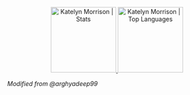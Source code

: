 <p align="center">
<a href="https://github.com/katelyn98">
<img height="150" src="https://github-readme-stats.vercel.app/api?username=katelyn98&hide_title=false&hide_border=true&show_icons=true&include_all_commits=true&count_private=true&line_height=21&text_color=daf7dc&icon_color=ffffff&bg_color=151515" alt="Katelyn Morrison | Stats" />
</a> <a href="https://github.com/katelyn98">
<img height="150" src="https://github-readme-stats.vercel.app/api/top-langs/?username=katelyn98&hide=html,css,tsql&hide_title=false&hide_border=true&layout=compact&langs_count=8&exclude_repo=comp426&text_color=daf7dc&icon_color=ffffff&bg_color=151515" alt="Katelyn Morrison | Top Languages" />
</a>
<br>

_Modified from @arghyadeep99_
